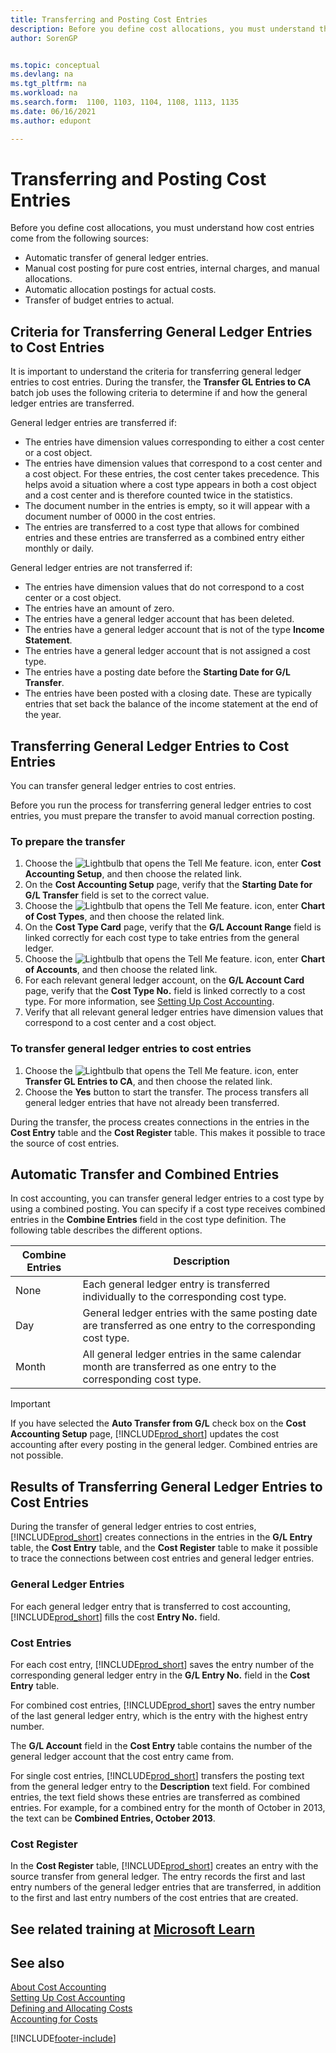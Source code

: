 ```yaml
---
title: Transferring and Posting Cost Entries
description: Before you define cost allocations, you must understand the various sources that cost entries come from.
author: SorenGP


ms.topic: conceptual
ms.devlang: na
ms.tgt_pltfrm: na
ms.workload: na
ms.search.form:  1100, 1103, 1104, 1108, 1113, 1135
ms.date: 06/16/2021
ms.author: edupont

---
```

# Transferring and Posting Cost Entries

Before you define cost allocations, you must understand how cost entries come from the following sources:  

- Automatic transfer of general ledger entries.  
- Manual cost posting for pure cost entries, internal charges, and manual allocations.  
- Automatic allocation postings for actual costs.  
- Transfer of budget entries to actual.

## Criteria for Transferring General Ledger Entries to Cost Entries

It is important to understand the criteria for transferring general ledger entries to cost entries. During the transfer, the **Transfer GL Entries to CA** batch job uses the following criteria to determine if and how the general ledger entries are transferred.  

General ledger entries are transferred if:  

- The entries have dimension values corresponding to either a cost center or a cost object.  
- The entries have dimension values that correspond to a cost center and a cost object. For these entries, the cost center takes precedence. This helps avoid a situation where a cost type appears in both a cost object and a cost center and is therefore counted twice in the statistics.  
- The document number in the entries is empty, so it will appear with a document number of 0000 in the cost entries.  
- The entries are transferred to a cost type that allows for combined entries and these entries are transferred as a combined entry either monthly or daily.  

General ledger entries are not transferred if:  

- The entries have dimension values that do not correspond to a cost center or a cost object.  
- The entries have an amount of zero.  
- The entries have a general ledger account that has been deleted.  
- The entries have a general ledger account that is not of the type **Income Statement**.  
- The entries have a general ledger account that is not assigned a cost type.  
- The entries have a posting date before the **Starting Date for G/L Transfer**.  
- The entries have been posted with a closing date. These are typically entries that set back the balance of the income statement at the end of the year.

## Transferring General Ledger Entries to Cost Entries

You can transfer general ledger entries to cost entries.  

Before you run the process for transferring general ledger entries to cost entries, you must prepare the transfer to avoid manual correction posting.  

### To prepare the transfer  

1.  Choose the ![Lightbulb that opens the Tell Me feature.](media/ui-search/search_small.png "Tell me what you want to do") icon, enter **Cost Accounting Setup**, and then choose the related link.  
2.  On the **Cost Accounting Setup** page, verify that the **Starting Date for G/L Transfer** field is set to the correct value.  
3.  Choose the ![Lightbulb that opens the Tell Me feature.](media/ui-search/search_small.png "Tell me what you want to do") icon, enter **Chart of Cost Types**, and then choose the related link.  
4.  On the **Cost Type Card** page, verify that the **G/L Account Range** field is linked correctly for each cost type to take entries from the general ledger.  
5.  Choose the ![Lightbulb that opens the Tell Me feature.](media/ui-search/search_small.png "Tell me what you want to do") icon, enter **Chart of Accounts**, and then choose the related link.  
6.  For each relevant general ledger account, on the **G/L Account Card** page, verify that the **Cost Type No.** field is linked correctly to a cost type. For more information, see [Setting Up Cost Accounting](finance-set-up-cost-accounting.md).  
7.  Verify that all relevant general ledger entries have dimension values that correspond to a cost center and a cost object.  

### To transfer general ledger entries to cost entries

1.  Choose the ![Lightbulb that opens the Tell Me feature.](media/ui-search/search_small.png "Tell me what you want to do") icon, enter **Transfer GL Entries to CA**, and then choose the related link.  
2.  Choose the **Yes** button to start the transfer. The process transfers all general ledger entries that have not already been transferred.  

During the transfer, the process creates connections in the entries in the **Cost Entry** table and the **Cost Register** table. This makes it possible to trace the source of cost entries.

## Automatic Transfer and Combined Entries

In cost accounting, you can transfer general ledger entries to a cost type by using a combined posting. You can specify if a cost type receives combined entries in the **Combine Entries** field in the cost type definition. The following table describes the different options.  

|Combine Entries|Description|  
|---------------------|-----------------|  
|None|Each general ledger entry is transferred individually to the corresponding cost type.|  
|Day|General ledger entries with the same posting date are transferred as one entry to the corresponding cost type.|  
|Month|All general ledger entries in the same calendar month are transferred as one entry to the corresponding cost type.|  

> [!IMPORTANT]  
>  If you have selected the **Auto Transfer from G/L** check box on the **Cost Accounting Setup** page, [!INCLUDE[prod_short](includes/prod_short.md)] updates the cost accounting after every posting in the general ledger. Combined entries are not possible.

## Results of Transferring General Ledger Entries to Cost Entries

During the transfer of general ledger entries to cost entries, [!INCLUDE[prod_short](includes/prod_short.md)] creates connections in the entries in the **G/L Entry** table, the **Cost Entry** table, and the **Cost Register** table to make it possible to trace the connections between cost entries and general ledger entries.  

### General Ledger Entries

For each general ledger entry that is transferred to cost accounting, [!INCLUDE[prod_short](includes/prod_short.md)] fills the cost **Entry No.** field.  

### Cost Entries

For each cost entry, [!INCLUDE[prod_short](includes/prod_short.md)] saves the entry number of the corresponding general ledger entry in the **G/L Entry No.** field in the **Cost Entry** table.  

For combined cost entries, [!INCLUDE[prod_short](includes/prod_short.md)] saves the entry number of the last general ledger entry, which is the entry with the highest entry number.  

The **G/L Account** field in the **Cost Entry** table contains the number of the general ledger account that the cost entry came from.  

For single cost entries, [!INCLUDE[prod_short](includes/prod_short.md)] transfers the posting text from the general ledger entry to the **Description** text field. For combined entries, the text field shows these entries are transferred as combined entries. For example, for a combined entry for the month of October in 2013, the text can be **Combined Entries, October 2013**.  

### Cost Register

In the **Cost Register** table, [!INCLUDE[prod_short](includes/prod_short.md)] creates an entry with the source transfer from general ledger. The entry records the first and last entry numbers of the general ledger entries that are transferred, in addition to the first and last entry numbers of the cost entries that are created.

## See related training at [Microsoft Learn](/learn/modules/transfer-gl-entries-dynamics-365-business-central/)

## See also

 [About Cost Accounting](finance-about-cost-accounting.md)  
 [Setting Up Cost Accounting](finance-set-up-cost-accounting.md)  
 [Defining and Allocating Costs](finance-define-and-allocate-costs.md)  
 [Accounting for Costs](finance-manage-cost-accounting.md)


[!INCLUDE[footer-include](includes/footer-banner.md)]